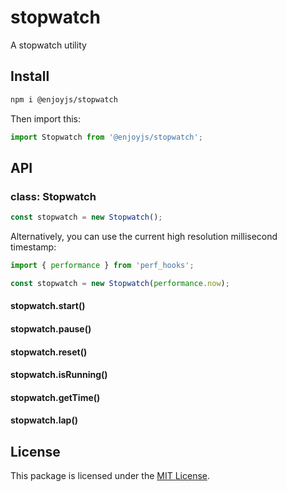 # stopwatch

A stopwatch utility

## Install

```bash
npm i @enjoyjs/stopwatch
```

Then import this:

```ts
import Stopwatch from '@enjoyjs/stopwatch';
```

## API

### class: Stopwatch

```ts
const stopwatch = new Stopwatch();
```

Alternatively, you can use the current high resolution millisecond timestamp:

```ts
import { performance } from 'perf_hooks';

const stopwatch = new Stopwatch(performance.now);
```

#### stopwatch.start()

#### stopwatch.pause()

#### stopwatch.reset()

#### stopwatch.isRunning()

#### stopwatch.getTime()

#### stopwatch.lap()

## License

This package is licensed under the [MIT License](LICENSE).
